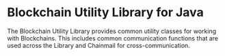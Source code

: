 # Blockchain Utility Library for Java

The Blockchain Utility Library provides common utility classes for working with Blockchains.  This includes common communication functions that are used across the Library and Chainmail for cross-communication.